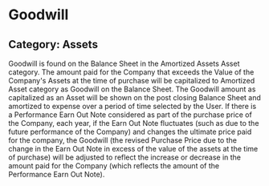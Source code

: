 # Goodwill
## Category: Assets
Goodwill is found on the Balance Sheet in the Amortized Assets Asset category.
The amount paid for the Company that exceeds the Value of the Company's Assets at the time of purchase will be capitalized to Amortized Asset category as Goodwill on the Balance Sheet.
The Goodwill amount as capitalized as an Asset will be shown on the post closing Balance Sheet and amortized to expense over a period of time selected by the User.
If there is a Performance Earn Out Note considered as part of the purchase price of the Company, each year, if the Earn Out Note fluctuates (such as due to the future performance of the Company) and changes the ultimate price paid for the company, the Goodwill (the revised Purchase Price due to the change in the Earn Out Note in excess of the value of the assets at the time of purchase) will be adjusted to reflect the increase or decrease in the amount paid for the Company (which reflects the  amount of the Performance Earn Out Note).
